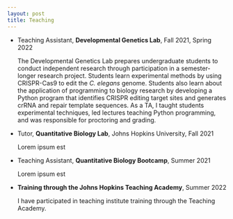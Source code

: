 ```yaml
---
layout: post
title: Teaching
---
```

* Teaching Assistant, **Developmental Genetics Lab**, Fall 2021, Spring 2022
	
	The Developmental Genetics Lab prepares undergraduate students to conduct independent research through participation in a semester-longer research project. Students learn experimental methods by using CRISPR-Cas9 to edit the *C. elegans* genome. Students also learn about the application of programming to biology research by developing a Python program that identifies CRISPR editing target sites and generates crRNA and repair template sequences. As a TA, I taught students experimental techniques, led lectures teaching Python programming, and was responsible for proctoring and grading.

* Tutor, **Quantitative Biology Lab**, Johns Hopkins University, Fall 2021

	Lorem ipsum est 

* Teaching Assistant, **Quantitative Biology Bootcamp**, Summer 2021

	Lorem ipsum est 

* **Training through the Johns Hopkins Teaching Academy**, Summer 2022

	I have participated in teaching institute training through the Teaching Academy.
